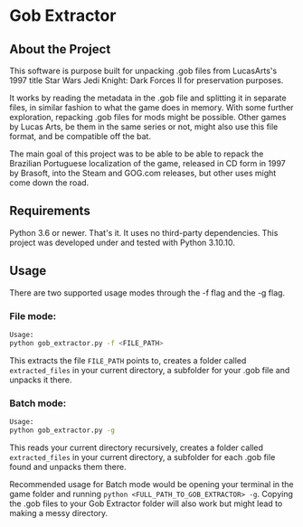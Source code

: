 # Gob Extractor

## About the Project
This software is purpose built for unpacking .gob files from LucasArts's 1997 title Star Wars Jedi Knight: Dark Forces II for preservation purposes.

It works by reading the metadata in the .gob file and splitting it in separate files, in similar fashion to what the game does in memory. With some further exploration, repacking .gob files for mods might be possible. Other games by Lucas Arts, be them in the same series or not, might also use this file format, and be compatible off the bat.

The main goal of this project was to be able to be able to repack the Brazilian Portuguese localization of the game, released in CD form in 1997 by Brasoft, into the Steam and GOG.com releases, but other uses might come down the road.

## Requirements
Python 3.6 or newer. That's it. It uses no third-party dependencies. This project was developed under and tested with Python 3.10.10.

## Usage
There are two supported usage modes through the -f flag and the -g flag.

### File mode:
```bash
Usage:
python gob_extractor.py -f <FILE_PATH>
```
This extracts the file `FILE_PATH` points to, creates a folder called `extracted_files` in your current directory, a subfolder for your .gob file and unpacks it there.

### Batch mode:
```bash
Usage:
python gob_extractor.py -g
```
This reads your current directory recursively, creates a folder called `extracted_files` in your current directory, a subfolder for each .gob file found and unpacks them there.

Recommended usage for Batch mode would be opening your terminal in the game folder and running `python <FULL_PATH_TO_GOB_EXTRACTOR> -g`. Copying the .gob files to your Gob Extractor folder will also work but might lead to making a messy directory.
